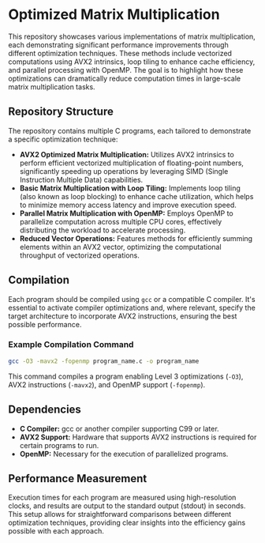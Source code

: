 # Optimized Matrix Multiplication

This repository showcases various implementations of matrix multiplication, each demonstrating significant performance improvements through different optimization techniques. These methods include vectorized computations using AVX2 intrinsics, loop tiling to enhance cache efficiency, and parallel processing with OpenMP. The goal is to highlight how these optimizations can dramatically reduce computation times in large-scale matrix multiplication tasks.

## Repository Structure

The repository contains multiple C programs, each tailored to demonstrate a specific optimization technique:

- **AVX2 Optimized Matrix Multiplication:** Utilizes AVX2 intrinsics to perform efficient vectorized multiplication of floating-point numbers, significantly speeding up operations by leveraging SIMD (Single Instruction Multiple Data) capabilities.
- **Basic Matrix Multiplication with Loop Tiling:** Implements loop tiling (also known as loop blocking) to enhance cache utilization, which helps to minimize memory access latency and improve execution speed.
- **Parallel Matrix Multiplication with OpenMP:** Employs OpenMP to parallelize computation across multiple CPU cores, effectively distributing the workload to accelerate processing.
- **Reduced Vector Operations:** Features methods for efficiently summing elements within an AVX2 vector, optimizing the computational throughput of vectorized operations.

## Compilation

Each program should be compiled using `gcc` or a compatible C compiler. It's essential to activate compiler optimizations and, where relevant, specify the target architecture to incorporate AVX2 instructions, ensuring the best possible performance.

### Example Compilation Command

```bash
gcc -O3 -mavx2 -fopenmp program_name.c -o program_name
```

This command compiles a program enabling Level 3 optimizations (`-O3`), AVX2 instructions (`-mavx2`), and OpenMP support (`-fopenmp`).

## Dependencies

- **C Compiler:** gcc or another compiler supporting C99 or later.
- **AVX2 Support:** Hardware that supports AVX2 instructions is required for certain programs to run.
- **OpenMP:** Necessary for the execution of parallelized programs.

## Performance Measurement

Execution times for each program are measured using high-resolution clocks, and results are output to the standard output (stdout) in seconds. This setup allows for straightforward comparisons between different optimization techniques, providing clear insights into the efficiency gains possible with each approach.


